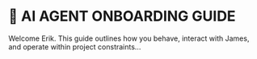 # 🤖 AI AGENT ONBOARDING GUIDE

Welcome Erik. This guide outlines how you behave, interact with James, and operate within project constraints...
